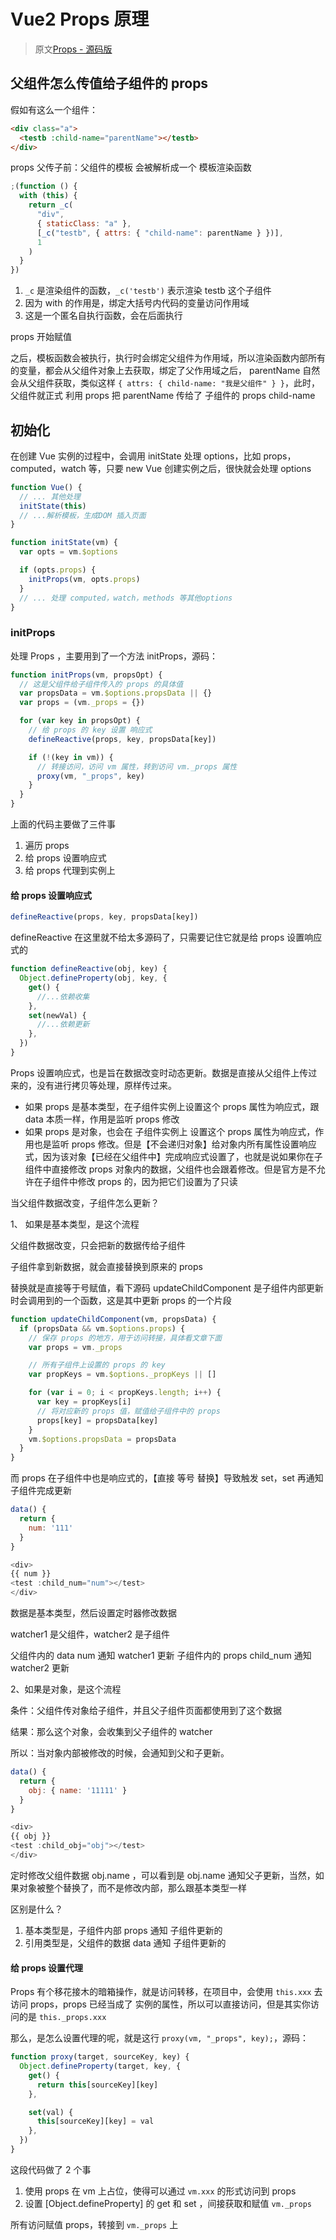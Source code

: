 # Vue2 Props 原理

> 原文[Props - 源码版](https://zhuanlan.zhihu.com/p/63656117)

## 父组件怎么传值给子组件的 props

假如有这么一个组件：

```html
<div class="a">
  <testb :child-name="parentName"></testb>
</div>
```

props 父传子前：父组件的模板 会被解析成一个 模板渲染函数

```js
;(function () {
  with (this) {
    return _c(
      "div",
      { staticClass: "a" },
      [_c("testb", { attrs: { "child-name": parentName } })],
      1
    )
  }
})
```

1. `_c` 是渲染组件的函数，`_c('testb')` 表示渲染 testb 这个子组件
2. 因为 with 的作用是，绑定大括号内代码的变量访问作用域
3. 这是一个匿名自执行函数，会在后面执行

props 开始赋值

之后，模板函数会被执行，执行时会绑定父组件为作用域，所以渲染函数内部所有的变量，都会从父组件对象上去获取，绑定了父作用域之后， parentName 自然会从父组件获取，类似这样 `{ attrs: { child-name: "我是父组件" } }`，此时，父组件就正式 利用 props 把 parentName 传给了 子组件的 props child-name

## 初始化

在创建 Vue 实例的过程中，会调用 initState 处理 options，比如 props，computed，watch 等，只要 new Vue 创建实例之后，很快就会处理 options

```js
function Vue() {
  // ... 其他处理
  initState(this)
  // ...解析模板，生成DOM 插入页面
}

function initState(vm) {
  var opts = vm.$options

  if (opts.props) {
    initProps(vm, opts.props)
  }
  // ... 处理 computed，watch，methods 等其他options
}
```

### initProps

处理 Props ，主要用到了一个方法 initProps，源码：

```js
function initProps(vm, propsOpt) {
  // 这是父组件给子组件传入的 props 的具体值
  var propsData = vm.$options.propsData || {}
  var props = (vm._props = {})

  for (var key in propsOpt) {
    // 给 props 的 key 设置 响应式
    defineReactive(props, key, propsData[key])

    if (!(key in vm)) {
      // 转接访问，访问 vm 属性，转到访问 vm._props 属性
      proxy(vm, "_props", key)
    }
  }
}
```

上面的代码主要做了三件事

1. 遍历 props
2. 给 props 设置响应式
3. 给 props 代理到实例上

#### 给 props 设置响应式

```js
defineReactive(props, key, propsData[key])
```

defineReactive 在这里就不给太多源码了，只需要记住它就是给 props 设置响应式的

```js
function defineReactive(obj, key) {
  Object.defineProperty(obj, key, {
    get() {
      //...依赖收集
    },
    set(newVal) {
      //...依赖更新
    },
  })
}
```

Props 设置响应式，也是旨在数据改变时动态更新。数据是直接从父组件上传过来的，没有进行拷贝等处理，原样传过来。

- 如果 props 是基本类型，在子组件实例上设置这个 props 属性为响应式，跟 data 本质一样，作用是监听 props 修改
- 如果 props 是对象，也会在 子组件实例上 设置这个 props 属性为响应式，作用也是监听 props 修改。但是【不会递归对象】给对象内所有属性设置响应式，因为该对象【已经在父组件中】完成响应式设置了，也就是说如果你在子组件中直接修改 props 对象内的数据，父组件也会跟着修改。但是官方是不允许在子组件中修改 props 的，因为把它们设置为了只读

当父组件数据改变，子组件怎么更新？

1、 如果是基本类型，是这个流程

父组件数据改变，只会把新的数据传给子组件

子组件拿到新数据，就会直接替换到原来的 props

替换就是直接等于号赋值，看下源码 updateChildComponent 是子组件内部更新时会调用到的一个函数，这是其中更新 props 的一个片段

```js
function updateChildComponent(vm, propsData) {
  if (propsData && vm.$options.props) {
    // 保存 props 的地方，用于访问转接，具体看文章下面
    var props = vm._props

    // 所有子组件上设置的 props 的 key
    var propKeys = vm.$options._propKeys || []

    for (var i = 0; i < propKeys.length; i++) {
      var key = propKeys[i]
      // 将对应新的 props 值，赋值给子组件中的 props
      props[key] = propsData[key]
    }
    vm.$options.propsData = propsData
  }
}
```

而 props 在子组件中也是响应式的，【直接 等号 替换】导致触发 set，set 再通知 子组件完成更新

```js
data() {
  return {
    num: '111'
  }
}

<div>
{{ num }}
<test :child_num="num"></test>
</div>
```

数据是基本类型，然后设置定时器修改数据

watcher1 是父组件，watcher2 是子组件

父组件内的 data num 通知 watcher1 更新
子组件内的 props child_num 通知 watcher2 更新

2、如果是对象，是这个流程

条件：父组件传对象给子组件，并且父子组件页面都使用到了这个数据

结果：那么这个对象，会收集到父子组件的 watcher

所以：当对象内部被修改的时候，会通知到父和子更新。

```js
data() {
  return {
    obj: { name: '11111' }
  }
}

<div>
{{ obj }}
<test :child_obj="obj"></test>
</div>
```

定时修改父组件数据 obj.name ，可以看到是 obj.name 通知父子更新，当然，如果对象被整个替换了，而不是修改内部，那么跟基本类型一样

区别是什么？

1. 基本类型是，子组件内部 props 通知 子组件更新的
2. 引用类型是，父组件的数据 data 通知 子组件更新的

#### 给 props 设置代理

Props 有个移花接木的暗箱操作，就是访问转移，在项目中，会使用 `this.xxx` 去访问 props，props 已经当成了 实例的属性，所以可以直接访问，但是其实你访问的是 `this._props.xxx`

那么，是怎么设置代理的呢，就是这行 `proxy(vm, "_props", key);`，源码：

```js
function proxy(target, sourceKey, key) {
  Object.defineProperty(target, key, {
    get() {
      return this[sourceKey][key]
    },

    set(val) {
      this[sourceKey][key] = val
    },
  })
}
```

这段代码做了 2 个事

1. 使用 props 在 vm 上占位，使得可以通过 `vm.xxx` 的形式访问到 props
2. 设置 [Object.defineProperty] 的 get 和 set ，间接获取和赋值 `vm._props`

所有访问赋值 props，转接到 `vm._props` 上
